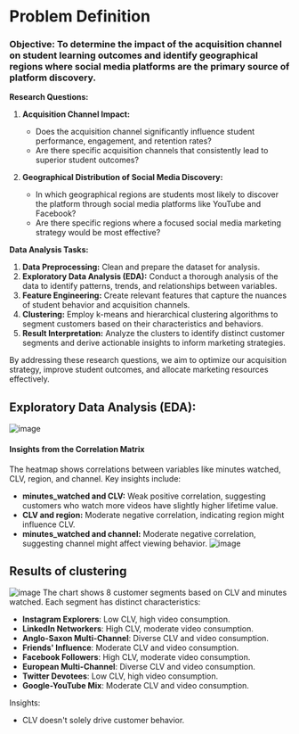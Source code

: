 # Problem Definition

### **Objective:** To determine the impact of the acquisition channel on student learning outcomes and identify geographical regions where social media platforms are the primary source of platform discovery. 

**Research Questions:**

1. **Acquisition Channel Impact:** 
   * Does the acquisition channel significantly influence student performance, engagement, and retention rates? 
   * Are there specific acquisition channels that consistently lead to superior student outcomes? 

2. **Geographical Distribution of Social Media Discovery:**
   * In which geographical regions are students most likely to discover the platform through social media platforms like YouTube and Facebook?
   * Are there specific regions where a focused social media marketing strategy would be most effective?

**Data Analysis Tasks:**
 
1. **Data Preprocessing:** Clean and prepare the dataset for analysis. 
2. **Exploratory Data Analysis (EDA):** Conduct a thorough analysis of the data to identify patterns, trends, and relationships between variables. 
3. **Feature Engineering:** Create relevant features that capture the nuances of student behavior and acquisition channels. 
4. **Clustering:** Employ k-means and hierarchical clustering algorithms to segment customers based on their characteristics and behaviors. 
5. **Result Interpretation:** Analyze the clusters to identify distinct customer segments and derive actionable insights to inform marketing strategies. 

By addressing these research questions, we aim to optimize our acquisition strategy, improve student outcomes, and allocate marketing resources effectively.

## Exploratory Data Analysis (EDA):
![image](https://github.com/user-attachments/assets/94f0dd30-85d5-445f-82a3-1d1538f53b61)
#### Insights from the Correlation Matrix
The heatmap shows correlations between variables like minutes watched, CLV, region, and channel. Key insights include:

* **minutes_watched and CLV:** Weak positive correlation, suggesting customers who watch more videos have slightly higher lifetime value.
* **CLV and region:** Moderate negative correlation, indicating region might influence CLV.
* **minutes_watched and channel:** Moderate negative correlation, suggesting channel might affect viewing behavior.
![image](https://github.com/user-attachments/assets/73e75201-4864-4ae8-9b2f-c6f0aff05102)

## Results of clustering
![image](https://github.com/user-attachments/assets/cdca02be-a8b2-46b1-9365-acde271ff9db)
The chart shows 8 customer segments based on CLV and minutes watched. Each segment has distinct characteristics:

* **Instagram Explorers**: Low CLV, high video consumption.
* **LinkedIn Networkers**: High CLV, moderate video consumption.
* **Anglo-Saxon Multi-Channel**: Diverse CLV and video consumption.
* **Friends' Influence**: Moderate CLV and video consumption.
* **Facebook Followers**: High CLV, moderate video consumption.
* **European Multi-Channel**: Diverse CLV and video consumption.
* **Twitter Devotees**: Low CLV, high video consumption.
* **Google-YouTube Mix**: Moderate CLV and video consumption.

Insights:

* CLV doesn't solely drive customer behavior.
